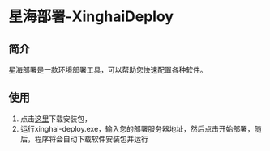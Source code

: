 # 星海部署-XinghaiDeploy
## 简介
星海部署是一款环境部署工具，可以帮助您快速配置各种软件。
## 使用
1. 点击[这里](https://github.com/xinghai-osc/xinghai-deploy/releases)下载安装包，
2. 运行xinghai-deploy.exe，输入您的部署服务器地址，然后点击开始部署，随后，程序将会自动下载软件安装包并运行